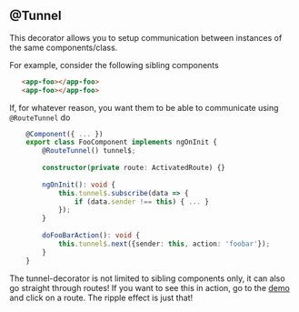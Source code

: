 ## @Tunnel

This decorator allows you to setup communication between instances of the same components/class.

For example, consider the following sibling components

```html
   <app-foo></app-foo>
   <app-foo></app-foo>
```
 
If, for whatever reason, you want them to be able to communicate using `@RouteTunnel` do

```typescript
    @Component({ ... })
    export class FooComponent implements ngOnInit {
        @RouteTunnel() tunnel$;
        
        constructor(private route: ActivatedRoute) {}
        
        ngOnInit(): void {
            this.tunnel$.subscribe(data => {
                if (data.sender !== this) { ... }
            });
        }
        
        doFooBarAction(): void {
            this.tunnel$.next({sender: this, action: 'foobar'});
        }
    }
```

The tunnel-decorator is not limited to sibling components only, it can also go straight through routes!
If you want to see this in action, go to the [demo](https://stackblitz.com/edit/angular-route-xxl?file=app%2Ffoo-bar%2Ffoo-bar.component.ts)
and click on a route. The ripple effect is just that!
